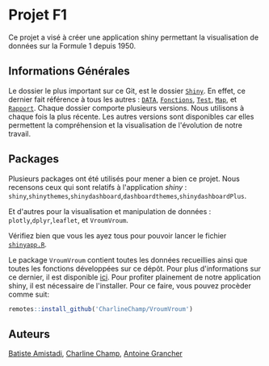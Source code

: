 # Projet F1

Ce projet a visé à créer une application shiny permettant la visualisation de données sur la Formule 1 depuis 1950.

## Informations Générales 

Le dossier le plus important sur ce Git, est le dossier [```Shiny```](https://github.com/Antoine7526/F1Repo/tree/main/Shiny). En effet, ce dernier fait référence à tous les autres : [```DATA```](https://github.com/Antoine7526/F1Repo/tree/main/DATA), [```Fonctions```](https://github.com/Antoine7526/F1Repo/tree/main/Fonctions),
[```Test```](https://github.com/Antoine7526/F1Repo/tree/main/Test), [```Map```](https://github.com/Antoine7526/F1Repo/tree/main/Map), et [```Rapport```](https://github.com/Antoine7526/F1Repo/tree/main/Rapport). Chaque dossier comporte plusieurs versions. Nous utilisons à chaque fois la plus récente. Les autres versions sont disponibles car elles permettent la compréhension et la visualisation de l'évolution de notre travail.


## Packages

Plusieurs packages ont été utilisés pour mener a bien ce projet. Nous recensons ceux qui sont relatifs à l'application *shiny* : 
```shiny```,```shinythemes```,```shinydashboard```,```dashboardthemes```,```shinydashboardPlus```.

Et d'autres pour la visualisation et manipulation de données : 
```plotly```,```dplyr```,```leaflet```, et ```VroumVroum```.

Vérifiez bien que vous les ayez tous pour pouvoir lancer le fichier [```shinyapp.R```](https://github.com/Antoine7526/F1Repo/blob/main/Shiny/3.5/shinyapp.R).

Le package ```VroumVroum``` contient toutes les données recueillies ainsi que toutes les fonctions développées sur ce dépôt. Pour plus d'informations sur ce dernier, il est disponible [ici](https://github.com/CharlineChamp/VroumVroum). Pour profiter plainement de notre application shiny, il est nécessaire de l'installer.
Pour ce faire, vous pouvez procèder comme suit: 
```r
remotes::install_github('CharlineChamp/VroumVroum') 
```
## Auteurs

[Batiste Amistadi](https://github.com/devilbaba), [Charline Champ](https://github.com/CharlineChamp), [Antoine Grancher](https://github.com/Antoine7526)

